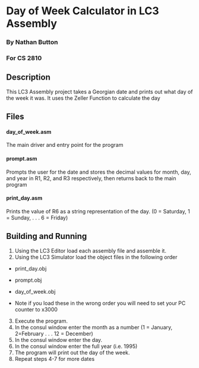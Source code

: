 # Day of Week Calculator in LC3 Assembly
### By Nathan Button
### For CS 2810

## Description
This LC3 Assembly project takes a Georgian date and prints out what day of the week it was. It uses the Zeller Function to calculate the day

## Files
#### day_of_week.asm
The main driver and entry point for the program
#### prompt.asm
Prompts the user for the date and stores the decimal values for month, day, and year in R1, R2, and R3 respectively, then returns back to the main program
#### print_day.asm
Prints the value of R6 as a string representation of the day. (0 = Saturday, 1 = Sunday, . . . 6 = Friday)

## Building and Running
1. Using the LC3 Editor load each assembly file and assemble it.
2. Using the LC3 Simulator load the object files in the following order  
  - print_day.obj
  - prompt.obj
  - day_of_week.obj

  - Note if you load these in the wrong order you will need to set your PC counter to x3000
3. Execute the program.
4. In the consul window enter the month as a number (1 = January, 2=February . . . 12 = December)
5. In the consul window enter the day.
6. In the consul window enter the full year (i.e. 1995)
7. The program will print out the day of the week.
8. Repeat steps 4-7 for more dates
